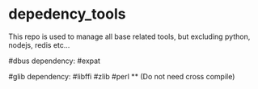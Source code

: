 # depedency_tools
This repo is used to manage all base related tools, but excluding python, nodejs, redis etc...

#dbus
    dependency:
    #expat

#glib
    dependency:
    #libffi
    #zlib
    #perl ** (Do not need cross compile) 

